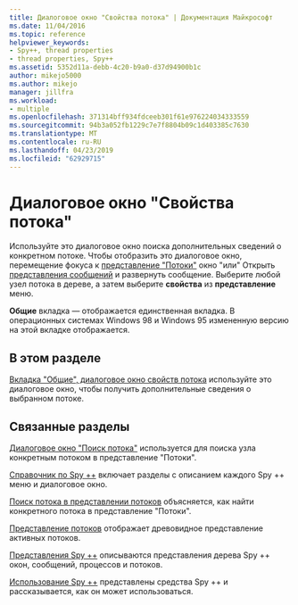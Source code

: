 ```yaml
---
title: Диалоговое окно "Свойства потока" | Документация Майкрософт
ms.date: 11/04/2016
ms.topic: reference
helpviewer_keywords:
- Spy++, thread properties
- thread properties, Spy++
ms.assetid: 5352d11a-debb-4c20-b9a0-d37d94900b1c
author: mikejo5000
ms.author: mikejo
manager: jillfra
ms.workload:
- multiple
ms.openlocfilehash: 371314bff934fdceeb301f61e976224034333559
ms.sourcegitcommit: 94b3a052fb1229c7e7f8804b09c1d403385c7630
ms.translationtype: MT
ms.contentlocale: ru-RU
ms.lasthandoff: 04/23/2019
ms.locfileid: "62929715"
---
```

# <a name="thread-properties-dialog-box"></a>Диалоговое окно "Свойства потока"
Используйте это диалоговое окно поиска дополнительных сведений о конкретном потоке. Чтобы отобразить это диалоговое окно, перемещение фокуса к [представление "Потоки"](../debugger/threads-view.md) окно "или" Открыть [представления сообщений](../debugger/messages-view.md) и развернуть сообщение. Выберите любой узел потока в дереве, а затем выберите **свойства** из **представление** меню.

 **Общие** вкладка — отображается единственная вкладка. В операционных системах Windows 98 и Windows 95 измененную версию на этой вкладке отображается.

## <a name="in-this-section"></a>В этом разделе
 [Вкладка "Общие", диалоговое окно свойств потока](../debugger/general-tab-thread-properties-dialog-box.md) используйте это диалоговое окно, чтобы получить дополнительные сведения о выбранном потоке.

## <a name="related-sections"></a>Связанные разделы
 [Диалоговое окно "Поиск потока"](../debugger/thread-search-dialog-box.md) используется для поиска узла конкретным потоком в представление "Потоки".

 [Справочник по Spy ++](../debugger/spy-increment-reference.md) включает разделы с описанием каждого Spy ++ меню и диалоговое окно.

 [Поиск потока в представлении потоков](../debugger/how-to-search-for-a-thread-in-threads-view.md) объясняется, как найти конкретного потока в представление "Потоки".

 [Представление потоков](../debugger/threads-view.md) отображает древовидное представление активных потоков.

 [Представления Spy ++](../debugger/spy-increment-views.md) описываются представления дерева Spy ++ окон, сообщений, процессов и потоков.

 [Использование Spy ++](../debugger/using-spy-increment.md) представлены средства Spy ++ и рассказывается, как он может использоваться.